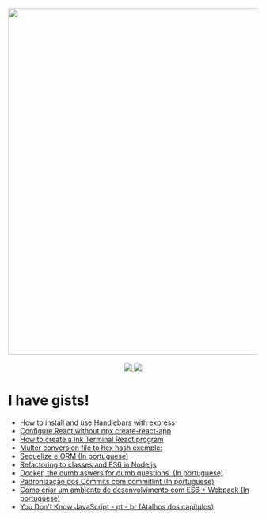 <div  align="center">
  <a href="https://www.linkedin.com/in/nicolas-oliveira-mariano-81667992/"><img src="https://raw.githubusercontent.com/nicolas-oliveira/images/master/gists/cover.gif" width="700px"></img></a><br>
</div>
<br/>
<div align="center">
  <a href="mailto:nicolas.oliveira.ug@gmail.com">
      <img src="https://img.shields.io/badge/-nicolas.oliveira.ug@gmail.com-c14438?style=flat-square&logo=Gmail&logoColor=white&link=mailto:nicolas.oliveira.ug@gmail.com" ></img>
  </a>
  <a href="https://www.linkedin.com/in/nicolas-oliveira-mariano-81667992">
    <img src="https://img.shields.io/badge/-NicolasOliveira-blue?style=flat-square&logo=Linkedin&logoColor=white&link=https://www.linkedin.com/in/nicolas-oliveira-mariano-81667992" ></img>
  </a>
</div>


# I have gists! 
- [How to install and use Handlebars with express](https://gist.github.com/nicolas-oliveira/ecbacc4beb19ab53d5194ce60f453b26)
- [Configure React without npx create-react-app](https://gist.github.com/nicolas-oliveira/f789763e23a17d32c78ba4597e20b3c2)
- [How to create a Ink Terminal React program](https://gist.github.com/nicolas-oliveira/9161db4da0bd84f6314bcbe32b453504)
- [Multer conversion file to hex hash exemple:](https://gist.github.com/nicolas-oliveira/34656e0dd4b355c46b284c770ce33b01)
- [Sequelize e ORM (In portuguese)](https://gist.github.com/nicolas-oliveira/30cd17a4e5df2234da266bd7b260264a)
- [Refactoring to classes and ES6 in Node.js](https://gist.github.com/nicolas-oliveira/4fd24a64fb9d7832a7609ab76ebc4bb3)
- [Docker, the dumb aswers for dumb questions. (In portuguese)](https://gist.github.com/nicolas-oliveira/c8c8b658597e4a8bda75c6a629436436)
- [Padronização dos Commits com commitlint (In portuguese)](https://gist.github.com/nicolas-oliveira/b9db627eeb0364bc2b365c0314369e35)
- [Como criar um ambiente de desenvolvimento com ES6 + Webpack (In portuguese)](https://gist.github.com/nicolas-oliveira/195287638580064bff2facd54cc1147d)
- [You Don't Know JavaScript - pt - br (Atalhos dos capítulos)](https://gist.github.com/nicolas-oliveira/82c267bba6c745aaf0b8e841b9193f3a)
